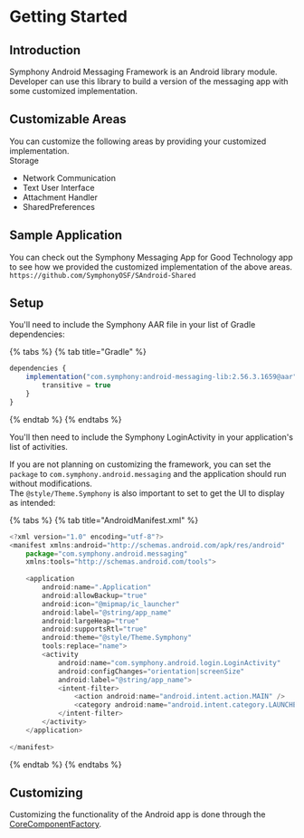 # Getting Started

## Introduction

Symphony Android Messaging Framework is an Android library module. Developer can use this library to build a version of the messaging app with some customized implementation.

## Customizable Areas

You can customize the following areas by providing your customized implementation.  
Storage

* Network Communication
* Text User Interface
* Attachment Handler
* SharedPreferences

## Sample Application

You can check out the Symphony Messaging App for Good Technology app to see how we provided the customized implementation of the above areas. `https://github.com/SymphonyOSF/SAndroid-Shared`

## Setup

You'll need to include the Symphony AAR file in your list of Gradle dependencies:

{% tabs %}
{% tab title="Gradle" %}
```javascript
dependencies {
    implementation("com.symphony:android-messaging-lib:2.56.3.1659@aar") {
        transitive = true
    }
}
```
{% endtab %}
{% endtabs %}

You'll then need to include the Symphony LoginActivity in your application's list of activities.

If you are not planning on customizing the framework, you can set the `package` to `com.symphony.android.messaging` and the application should run without modifications.  
The `@style/Theme.Symphony` is also important to set to get the UI to display as intended:

{% tabs %}
{% tab title="AndroidManifest.xml" %}
```javascript
<?xml version="1.0" encoding="utf-8"?>
<manifest xmlns:android="http://schemas.android.com/apk/res/android"
    package="com.symphony.android.messaging"
    xmlns:tools="http://schemas.android.com/tools">
 
    <application
        android:name=".Application"
        android:allowBackup="true"
        android:icon="@mipmap/ic_launcher"
        android:label="@string/app_name"
        android:largeHeap="true"
        android:supportsRtl="true"
        android:theme="@style/Theme.Symphony"
        tools:replace="name">
        <activity
            android:name="com.symphony.android.login.LoginActivity"
            android:configChanges="orientation|screenSize"
            android:label="@string/app_name">
            <intent-filter>
                <action android:name="android.intent.action.MAIN" />
                <category android:name="android.intent.category.LAUNCHER" />
            </intent-filter>
        </activity>
    </application>
 
</manifest>
```
{% endtab %}
{% endtabs %}

## Customizing

Customizing the functionality of the Android app is done through the [CoreComponentFactory](classes/corecomponentfactory.md).

